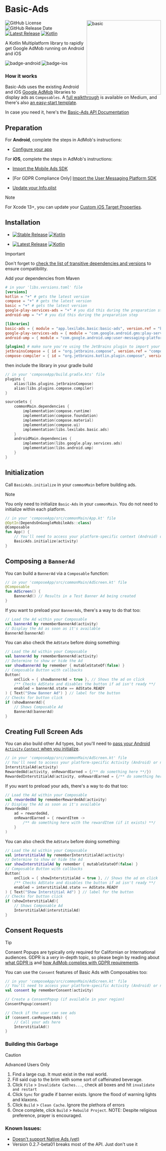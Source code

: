 # Basic-Ads
<img src="images/logo-icon.svg" alt="basic" height="240" align="right"/> 

![GitHub License](https://img.shields.io/github/license/lexilabs-app/basic-ads)
![GitHub Release Date](https://img.shields.io/github/release-date/lexilabs-app/basic-ads)
[![Latest Release](https://img.shields.io/maven-central/v/app.lexilabs.basic/basic-ads?color=blue&label=latest)](https://central.sonatype.com/artifact/app.lexilabs.basic/basic-ads)
[![Kotlin](https://img.shields.io/badge/Kotlin-2.2.0-7f52ff.svg?style=flat&logo=kotlin)](https://kotlinlang.org)

A Kotlin Multiplatform library to rapidly get Google AdMob running on Android and iOS

![badge-android](http://img.shields.io/badge/android-full_support-65c663.svg?style=flat)
![badge-ios](http://img.shields.io/badge/ios-full_support-65c663.svg?style=flat)

### How it works
Basic-Ads uses the existing Android and iOS [Google AdMob](https://admob.google.com/) libraries to display ads as `Composables`.
A [full walkthrough](https://medium.com/@robert.jamison/composable-ads-f8795924aa0d) is available on Medium,
and there's also [an easy-start template](https://github.com/LexiLabs-App/Example-Basic-Ads).

In case you need it, here's the [Basic-Ads API Documentation](https://ads.basic.lexilabs.app)

## Preparation
For **Android**, complete the steps in AdMob's instructions:

* [Configure your app](https://developers.google.com/admob/android/quick-start#import_the_mobile_ads_sdk)

For **iOS**, complete the steps in AdMob's instructions:

* [Import the Mobile Ads SDK](https://developers.google.com/admob/ios/quick-start#import_the_mobile_ads_sdk)

* [For GDPR Compliance Only] [Import the User Messaging Platform SDK](https://developers.google.com/admob/ios/privacy)

* [Update your Info.plist](https://developers.google.com/admob/ios/quick-start#update_your_infoplist)

> [!NOTE] 
> For Xcode 13+, you can update your [Custom iOS Target Properties](https://useyourloaf.com/blog/xcode-13-missing-info.plist/).

## Installation
* [![Stable Release](https://img.shields.io/github/v/release/LexiLabs-App/basic-ads?filter=!*.*.*-*&label=stable&color=65c663)](https://central.sonatype.com/artifact/app.lexilabs.basic/basic-ads)
[![Kotlin](https://img.shields.io/badge/Kotlin-2.1.21-7f52ff.svg?style=flat&logo=kotlin)](https://kotlinlang.org)

* [![Latest Release](https://img.shields.io/maven-central/v/app.lexilabs.basic/basic-ads?color=yellow&label=latest)](https://central.sonatype.com/artifact/app.lexilabs.basic/basic-ads)
[![Kotlin](https://img.shields.io/badge/Kotlin-2.2.0-7f52ff.svg?style=flat&logo=kotlin)](https://kotlinlang.org)

> [!IMPORTANT] 
> Don't forget to [check the list of transitive dependencies and versions](VERSIONS.md) to ensure compatibility.

Add your dependencies from Maven
```toml
# in your 'libs.versions.toml' file
[versions]
kotlin = "+" # gets the latest version
compose = "+" # gets the latest version
basic = "+" # gets the latest version
google-play-services-ads = "+" # you did this during the preparation step
android-ump = "+" # you did this during the preparation step

[libraries]
basic-ads = { module = "app.lexilabs.basic:basic-ads", version.ref = "basic"}
google-play-services-ads = { module = "com.google.android.gms:play-services-ads", version.ref = "google-play-services-ads"}
android-ump = { module = "com.google.android.ump:user-messaging-platform", version.ref = "android-ump" }

[plugins] # make sure you're using the JetBrains plugin to import your composables
jetbrainsCompose = { id = "org.jetbrains.compose", version.ref = "compose" }
compose-compiler = { id = "org.jetbrains.kotlin.plugin.compose", version.ref = "kotlin" }
```

then include the library in your gradle build
```kotlin
// in your 'composeApp/build.gradle.kts' file
plugins {
    alias(libs.plugins.jetbrainsCompose)
    alias(libs.plugins.compose.compiler)
}

sourceSets {
    commonMain.dependencies {
        implementation(compose.runtime)
        implementation(compose.foundation)
        implementation(compose.material)
        implementation(compose.ui)
        implementation(libs.lexilabs.basic.ads)
    }
    androidMain.dependencies {
        implementation(libs.google.play.services.ads)
        implementation(libs.android.ump)
    }
}
```

## Initialization
Call `BasicAds.initialize` in your `commonMain` before building ads.

> [!NOTE] 
> You only need to initialize `Basic-Ads` in your `commonMain`. You do not need to initialize within each platform. 

```kotlin
// in your 'composeApp/src/commonMain/App.kt' file
@OptIn(DependsOnGoogleMobileAds::class)
@Composable
fun App() {
    // You'll need to access your platform-specific context (Android) or null (iOS) to pass as an `Any?` argument
    BasicAds.initialize(activity)
}
```

## Composing a `BannerAd`
You can build a `BannerAd` via a `Composable` function:
```kotlin
// in your 'composeApp/src/commonMain/AdScreen.kt' file
@Composable
fun AdScreen() {
    BannerAd() // Results in a Test Banner Ad being created
}
```

If you want to preload your `BannerAds`, there's a way to do that too:
```kotlin
// Load the Ad within your Composable
val bannerAd by rememberBannerAd(activity)
// Display the Ad as soon as it's available
BannerAd(bannerAd)
```
You can also check the `AdState` before doing something:
```kotlin
// Load the Ad within your Composable
val bannerAd by rememberBannerAd(activity)
// Determine to show or hide the Ad
var showBannerAd by remember { mutableStateOf(false) }
// Composable Button with callbacks
Button(
    onClick = { showBannerAd = true }, // Shows the ad on click
    /** Checks AdState and disables the button if ad isn't ready **/
    enabled = bannerAd.state == AdState.READY
) { Text("Show Banner Ad") } // label for the button
// Checks for button click
if (showBannerAd){
    // Shows Composable Ad
    BannerAd(bannerAd)
}
```

## Creating Full Screen Ads
You can also build other Ad types, but you'll need to [pass your Android `Activity` `Context` when you initialize](https://blog.hakz.com/contain-your-apps-memory-please-0c62819f8d7f).

```kotlin
// in your 'composeApp/src/commonMain/AdScreen.kt' file
// You'll need to access your platform-specific Activity (Android) or null (iOS) to pass as an `Any?` argument
InterstitialAd(activity)
RewardedAd(activity, onRewardEarned = {/** do something here **/})
RewardedInterstitialAd(activity, onRewardEarned = {/** do something here **/}) // currently a Google Beta feature
```
If you want to preload your ads, there's a way to do that too:
```kotlin
// Load the Ad within your Composable
val rewardedAd by rememberRewardedAd(activity)
// Display the Ad as soon as it's available
RewardedAd(
    ad = rewardedAd,
    onRewardEarned = { rewardItem ->
        /** do something here with the rewardItem (if it exists) **/
    }
)
```
You can also check the `AdState` before doing something:
```kotlin
// Load the Ad within your Composable
val interstitialAd by rememberInterstitialAd(activity)
// Determine to show or hide the Ad
var showInterstitialAd by remember { mutableStateOf(false) }
// Composable Button with callbacks
Button(
    onClick = { showInterstitialAd = true }, // Shows the ad on click
    /** Checks AdState and disables the button if ad isn't ready **/
    enabled = interstitialAd.state == AdState.READY
) { Text("Show Interstitial Ad") } // label for the button
// Checks for button click
if (showInterstitialAd){
    // Shows Composable Ad
    InterstitialAd(interstitialAd)
}
```

## Consent Requests

> [!TIP] 
> Consent Popups are typically only required for Californian or International audiences.
> GDPR is a _very_ in-depth topic, so please begin by reading about [what GDPR is](https://gdpr.eu/) 
> and [how AdMob complies with GDPR requirements](https://support.google.com/admob/answer/7666366?hl=en).

You can use the `Consent` features of Basic Ads with Composables too:
```kotlin
// in your 'composeApp/src/commonMain/AdScreen.kt' file
// You'll need to access your platform-specific Activity (Android) or null (iOS) to pass as an `Any?` argument
val consent by rememberConsent(activity)

// Create a ConsentPopup (if available in your region)
ConsentPopup(consent)

// Check if the user can see ads
if (consent.canRequestAds) {
    // Call your ads here
    InterstitialAd()
}
```

### Building this Garbage

> [!CAUTION] 
> Advanced Users Only

1. Find a large cup. It must exist in the real world.
2. Fill said cup to the brim with some sort of caffeinated beverage.
3. Click `File` > `Invalidate Caches...`, check all boxes and hit `invalidate and restart`
4. Click `Sync` for gradle if banner exists. Ignore the flood of warning lights and klaxons.
5. Click `Build` > `Clean Cache`.  Ignore the plethora of errors
6. Once complete, click `Build` > `Rebuild Project`. NOTE: Despite religious preference, prayer is encouraged.

### Known Issues:
* [Doesn't support Native Ads (yet)](https://github.com/LexiLabs-App/basic-ads/issues/29)
* Version 0.2.7-beta01 breaks most of the API. Just don't use it
